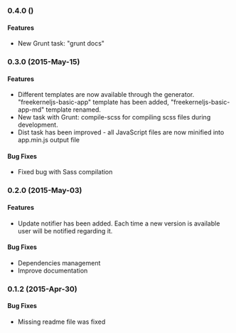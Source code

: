 <a name="0.4.0"></a>
### 0.4.0 ()

#### Features

* New Grunt task: "grunt docs"


<a name="0.3.0"></a>
### 0.3.0 (2015-May-15)

#### Features

* Different templates are now available through the generator. "freekerneljs-basic-app" template has been added, "freekerneljs-basic-app-md" template renamed.
* New task with Grunt: compile-scss for compiling scss files during development.
* Dist task has been improved - all JavaScript files are now minified into app.min.js output file

#### Bug Fixes

* Fixed bug with Sass compilation

<a name="0.2.0"></a>
### 0.2.0 (2015-May-03)

#### Features

* Update notifier has been added. Each time a new version is available user will be notified regarding it.

#### Bug Fixes

* Dependencies management
* Improve documentation


<a name="0.1.2"></a>
### 0.1.2 (2015-Apr-30)

#### Bug Fixes

* Missing readme file was fixed
